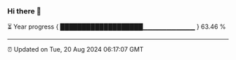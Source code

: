 ### Hi there 👋

⏳ Year progress { ███████████████████▁▁▁▁▁▁▁▁▁▁▁ } 63.46 %

---

⏰ Updated on Tue, 20 Aug 2024 06:17:07 GMT
